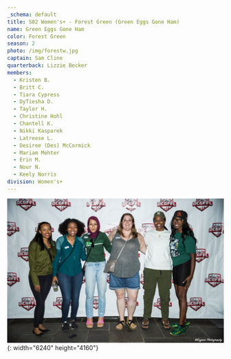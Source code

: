 ```yaml
---
_schema: default
title: S02 Women's+ - Forest Green (Green Eggs Gone Ham)
name: Green Eggs Gone Ham
color: Forest Green
season: 2
photo: /img/forestw.jpg
captain: Sam Cline
quarterback: Lizzie Becker
members:
  - Kristen B.
  - Britt C.
  - Tiara Cypress
  - DyTiesha D.
  - Taylor H.
  - Christine Hohl
  - Chantell K.
  - Nikki Kasparek
  - Latreese L.
  - Desiree (Des) McCormick
  - Mariam Mehter
  - Erin M.
  - Nour N.
  - Keely Norris
division: Women's+
---
```

![](/img/forestw.jpg){: width="6240" height="4160"}